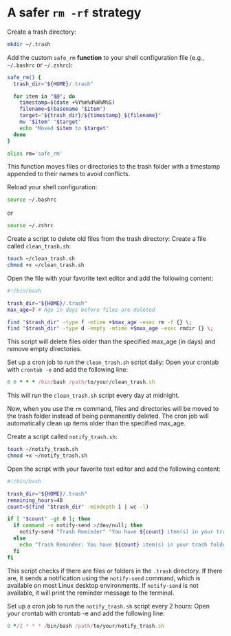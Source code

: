 # A safer `rm -rf` strategy

Create a trash directory:

```bash
mkdir ~/.trash
```

Add the custom `safe_rm` **function** to your shell configuration file (e.g., `~/.bashrc` or `~/.zshrc`):

```bash
safe_rm() {
  trash_dir="${HOME}/.trash"

  for item in "$@"; do
    timestamp=$(date +%Y%m%d%H%M%S)
    filename=$(basename "$item")
    target="${trash_dir}/${timestamp}_${filename}"
    mv "$item" "$target"
    echo "Moved $item to $target"
  done
}

alias rm='safe_rm'
```

This function moves files or directories to the trash folder with a timestamp appended to their names to avoid conflicts.

Reload your shell configuration:

```bash
source ~/.bashrc
```

or

```bash
source ~/.zshrc
```

Create a script to delete old files from the trash directory:
Create a file called `clean_trash.sh`:

```bash
touch ~/clean_trash.sh
chmod +x ~/clean_trash.sh
```

Open the file with your favorite text editor and add the following content:

```bash
#!/bin/bash

trash_dir="${HOME}/.trash"
max_age=7 # Age in days before files are deleted

find "$trash_dir" -type f -mtime +$max_age -exec rm -f {} \;
find "$trash_dir" -type d -empty -mtime +$max_age -exec rmdir {} \;
```

This script will delete files older than the specified max_age (in days) and remove empty directories.

Set up a cron job to run the `clean_trash.sh` script daily:
Open your crontab with `crontab -e` and add the following line:

```ruby
0 0 * * * /bin/bash /path/to/your/clean_trash.sh
```

This will run the `clean_trash.sh` script every day at midnight.

Now, when you use the `rm` command, files and directories will be moved to the trash folder instead of being permanently deleted. The cron job will automatically clean up items older than the specified max_age.

Create a script called `notify_trash.sh`:

```bash
touch ~/notify_trash.sh
chmod +x ~/notify_trash.sh
```

Open the script with your favorite text editor and add the following content:

```bash
#!/bin/bash

trash_dir="${HOME}/.trash"
remaining_hours=48
count=$(find "$trash_dir" -mindepth 1 | wc -l)

if [ "$count" -gt 0 ]; then
  if command -v notify-send >/dev/null; then
    notify-send "Trash Reminder" "You have ${count} item(s) in your trash folder. You have ${remaining_hours} hours to restore them before they are permanently deleted."
  else
    echo "Trash Reminder: You have ${count} item(s) in your trash folder. You have ${remaining_hours} hours to restore them before they are permanently deleted."
  fi
fi
```

This script checks if there are files or folders in the `.trash` directory. If there are, it sends a notification using the `notify-send` command, which is available on most Linux desktop environments. If `notify-send` is not available, it will print the reminder message to the terminal.

Set up a cron job to run the `notify_trash.sh` script every 2 hours:
Open your crontab with crontab -e and add the following line:

```ruby
0 */2 * * * /bin/bash /path/to/your/notify_trash.sh
```
